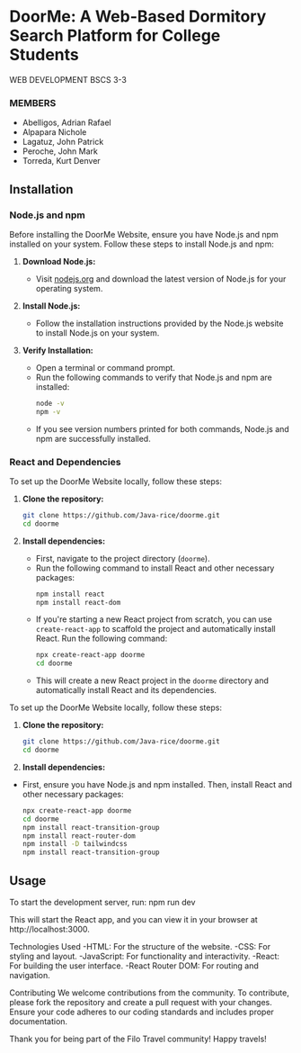# DoorMe: A Web-Based Dormitory Search Platform for College Students

WEB DEVELOPMENT
BSCS 3-3

### MEMBERS
- Abelligos, Adrian Rafael
- Alpapara Nichole
- Lagatuz, John Patrick
- Peroche, John Mark
- Torreda, Kurt Denver

## Installation

### Node.js and npm

Before installing the DoorMe Website, ensure you have Node.js and npm installed on your system. Follow these steps to install Node.js and npm:

1. **Download Node.js:**
   - Visit [nodejs.org](https://nodejs.org/) and download the latest version of Node.js for your operating system.

2. **Install Node.js:**
   - Follow the installation instructions provided by the Node.js website to install Node.js on your system.

3. **Verify Installation:**
   - Open a terminal or command prompt.
   - Run the following commands to verify that Node.js and npm are installed:
     ```sh
     node -v
     npm -v
     ```
   - If you see version numbers printed for both commands, Node.js and npm are successfully installed.

### React and Dependencies

To set up the DoorMe Website locally, follow these steps:

1. **Clone the repository:**
    ```sh
    git clone https://github.com/Java-rice/doorme.git
    cd doorme
    ```

2. **Install dependencies:**
   - First, navigate to the project directory (`doorme`).
   - Run the following command to install React and other necessary packages:
     ```sh
     npm install react
     npm install react-dom
     ```
   - If you're starting a new React project from scratch, you can use `create-react-app` to scaffold the project and automatically install React. Run the following command:
     ```sh
     npx create-react-app doorme
     cd doorme
     ```
   - This will create a new React project in the `doorme` directory and automatically install React and its dependencies.

To set up the DoorMe Website locally, follow these steps:

1. **Clone the repository:**
    ```sh
    git clone https://github.com/Java-rice/doorme.git
    cd doorme
    ```
2. **Install dependencies:**
- First, ensure you have Node.js and npm installed. Then, install React and other necessary packages:
    ```sh
    npx create-react-app doorme
    cd doorme
    npm install react-transition-group
    npm install react-router-dom
    npm install -D tailwindcss
    npm install react-transition-group

## Usage

To start the development server, run:
npm run dev

This will start the React app, and you can view it in your browser at http://localhost:3000.

Technologies Used
-HTML: For the structure of the website.
-CSS: For styling and layout.
-JavaScript: For functionality and interactivity.
-React: For building the user interface.
-React Router DOM: For routing and navigation.

Contributing
We welcome contributions from the community. To contribute, please fork the repository and create a pull request with your changes. Ensure your code adheres to our coding standards and includes proper documentation.

Thank you for being part of the Filo Travel community! Happy travels!
